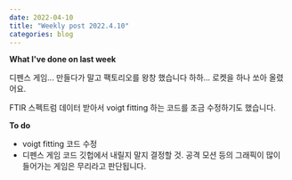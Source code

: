 ```yaml
---
date: 2022-04-10
title: "Weekly post 2022.4.10"
categories: blog
---
```


**What I've done on last week**

디펜스 게임... 만들다가 말고 팩토리오를 왕창 했습니다 하하... 로켓을 하나 쏘아 올렸어요.

FTIR 스펙트럼 데이터 받아서 voigt fitting 하는 코드를 조금 수정하기도 했습니다.

**To do**
* voigt fitting 코드 수정
* 디펜스 게임 코드 깃헙에서 내릴지 말지 결정할 것. 공격 모션 등의 그래픽이 많이 들어가는 게임은 무리라고 판단됩니다.